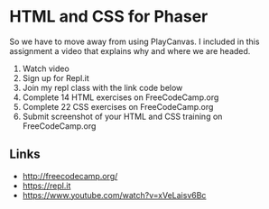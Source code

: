 # HTML and CSS for Phaser

So we have to move away from using PlayCanvas. I included in this assignment a video that explains why and where we are headed.

1. Watch video
2. Sign up for Repl.it
3. Join my repl class with the link code below
4. Complete 14 HTML exercises on FreeCodeCamp.org
5. Complete 22 CSS exercises on FreeCodeCamp.org
6. Submit screenshot of your HTML and CSS training on FreeCodeCamp.org

## Links

- <http://freecodecamp.org/>
- <https://repl.it>
- <https://www.youtube.com/watch?v=xVeLaisv6Bc>
